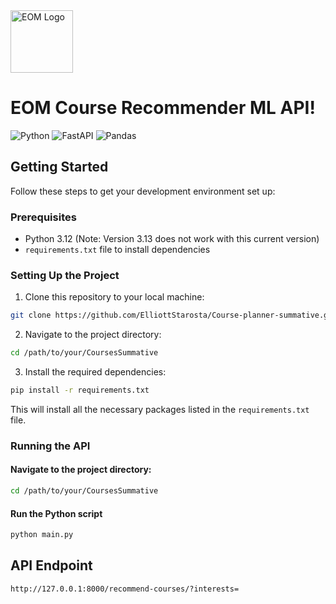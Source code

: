 <img src="https://github.com/ElliottStarosta/CoursesSummative/blob/master/src/main/resources/assets/EOM_Logo.png" alt="EOM Logo" width="100"/>

# EOM Course Recommender ML API!

![Python](https://img.shields.io/badge/Python-4584b6?style=for-the-badge&logo=python&logoColor=white)
![FastAPI](https://img.shields.io/badge/FastAPI-005571?style=for-the-badge&logo=fastapi)
![Pandas](https://img.shields.io/badge/pandas-%23150458.svg?style=for-the-badge&logo=pandas&logoColor=white)


## Getting Started

Follow these steps to get your development environment set up:

### Prerequisites

- Python 3.12 (Note: Version 3.13 does not work with this current version)
- `requirements.txt` file to install dependencies

### Setting Up the Project

1. Clone this repository to your local machine:
```bash
git clone https://github.com/ElliottStarosta/Course-planner-summative.git
```
2. Navigate to the project directory:
```bash
cd /path/to/your/CoursesSummative
```
3. Install the required dependencies:
```bash
pip install -r requirements.txt
```
This will install all the necessary packages listed in the `requirements.txt` file.

### Running the API
#### Navigate to the project directory:
```bash
cd /path/to/your/CoursesSummative
```

#### Run the Python script
```python
python main.py
```

## API Endpoint
```bash
http://127.0.0.1:8000/recommend-courses/?interests=
```
